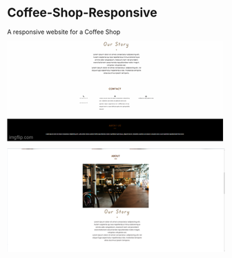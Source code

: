 # Coffee-Shop-Responsive
 A responsive website for a Coffee Shop

![](screenshots/gif.gif)

<img src="screenshots/about.png">
